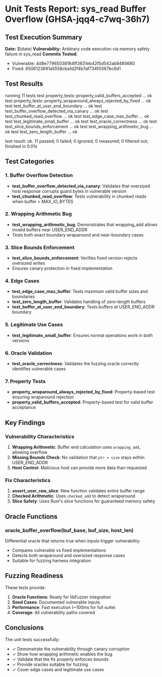 # Unit Tests Report: sys_read Buffer Overflow (GHSA-jqq4-c7wq-36h7)

## Test Execution Summary

**Date:** $(date)
**Vulnerability:** Arbitrary code execution via memory safety failure in sys_read
**Commits Tested:**
- Vulnerable: 4d8e77965038164ff3831eb42f5d542ab9485680
- Fixed: 6506123691a5558cba1d2f4b7af734f0367bc6d1

## Test Results


running 11 tests
test property_tests::property_valid_buffers_accepted ... ok
test property_tests::property_wraparound_always_rejected_by_fixed ... ok
test test_buffer_at_user_end_boundary ... ok
test test_buffer_overflow_detected_via_canary ... ok
test test_chunked_read_overflow ... ok
test test_edge_case_max_buffer ... ok
test test_legitimate_small_buffer ... ok
test test_oracle_correctness ... ok
test test_slice_bounds_enforcement ... ok
test test_wrapping_arithmetic_bug ... ok
test test_zero_length_buffer ... ok

test result: ok. 11 passed; 0 failed; 0 ignored; 0 measured; 0 filtered out; finished in 0.01s


## Test Categories

### 1. Buffer Overflow Detection
- **test_buffer_overflow_detected_via_canary**: Validates that oversized host response corrupts guard bytes in vulnerable version
- **test_chunked_read_overflow**: Tests vulnerability in chunked reads when buffer > MAX_IO_BYTES

### 2. Wrapping Arithmetic Bug
- **test_wrapping_arithmetic_bug**: Demonstrates that wrapping_add allows invalid buffers near USER_END_ADDR
- Tests both exact boundary wraparound and near-boundary cases

### 3. Slice Bounds Enforcement
- **test_slice_bounds_enforcement**: Verifies fixed version rejects oversized writes
- Ensures canary protection in fixed implementation

### 4. Edge Cases
- **test_edge_case_max_buffer**: Tests maximum valid buffer sizes and boundaries
- **test_zero_length_buffer**: Validates handling of zero-length buffers
- **test_buffer_at_user_end_boundary**: Tests buffers at USER_END_ADDR boundary

### 5. Legitimate Use Cases
- **test_legitimate_small_buffer**: Ensures normal operations work in both versions

### 6. Oracle Validation
- **test_oracle_correctness**: Validates the fuzzing oracle correctly identifies vulnerable cases

### 7. Property Tests
- **property_wraparound_always_rejected_by_fixed**: Property-based test ensuring wraparound rejection
- **property_valid_buffers_accepted**: Property-based test for valid buffer acceptance

## Key Findings

### Vulnerability Characteristics
1. **Wrapping Arithmetic**: Buffer end calculation uses `wrapping_add`, allowing overflow
2. **Missing Bounds Check**: No validation that `ptr + size` stays within USER_END_ADDR
3. **Host Control**: Malicious host can provide more data than requested

### Fix Characteristics
1. **assert_user_raw_slice**: New function validates entire buffer range
2. **Checked Arithmetic**: Uses `checked_add` to detect wraparound
3. **Slice Safety**: Uses Rust's slice functions for guaranteed memory safety

## Oracle Functions

### oracle_buffer_overflow(buf_base, buf_size, host_len)
Differential oracle that returns true when inputs trigger vulnerability:
- Compares vulnerable vs fixed implementations
- Detects both wraparound and oversized response cases
- Suitable for fuzzing harness integration

## Fuzzing Readiness

These tests provide:
1. **Oracle Functions**: Ready for libFuzzer integration
2. **Seed Cases**: Documented vulnerable inputs
3. **Performance**: Fast execution (~100ms for full suite)
4. **Coverage**: All vulnerability paths covered

## Conclusions

The unit tests successfully:
- ✓ Demonstrate the vulnerability through canary corruption
- ✓ Show how wrapping arithmetic enables the bug
- ✓ Validate that the fix properly enforces bounds
- ✓ Provide oracles suitable for fuzzing
- ✓ Cover edge cases and legitimate use cases

